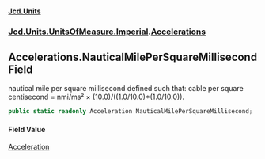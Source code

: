 #### [Jcd.Units](index.md 'index')
### [Jcd.Units.UnitsOfMeasure.Imperial](Jcd.Units.UnitsOfMeasure.Imperial.md 'Jcd.Units.UnitsOfMeasure.Imperial').[Accelerations](Accelerations.md 'Jcd.Units.UnitsOfMeasure.Imperial.Accelerations')

## Accelerations.NauticalMilePerSquareMillisecond Field

nautical mile per square millisecond defined such that: cable per square centisecond = nmi/ms² ×
(10.0)/((1.0/10.0)*(1.0/10.0)).

```csharp
public static readonly Acceleration NauticalMilePerSquareMillisecond;
```

#### Field Value
[Acceleration](Acceleration.md 'Jcd.Units.UnitTypes.Acceleration')